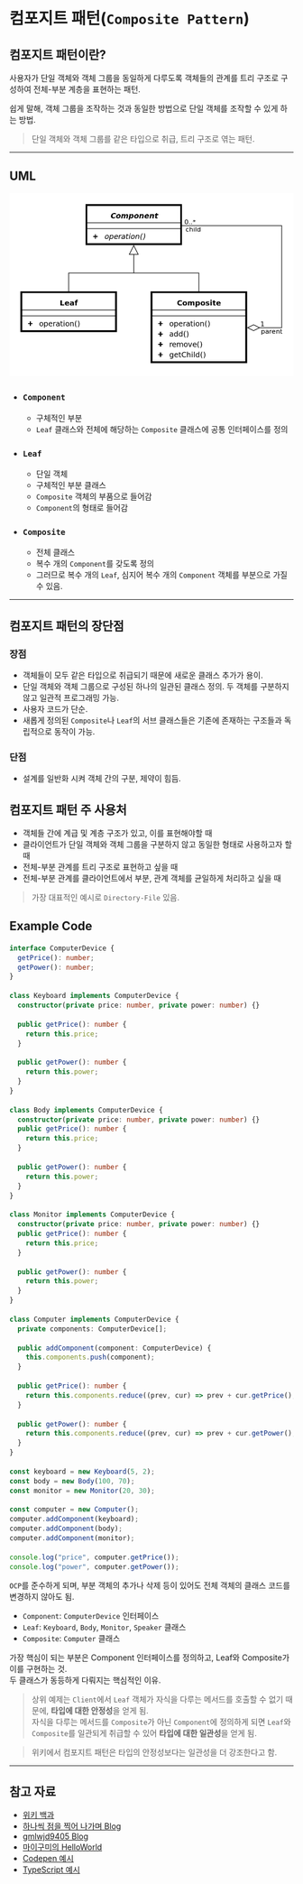 # 컴포지트 패턴(`Composite Pattern`)

## 컴포지트 패턴이란?

사용자가 단일 객체와 객체 그룹을 동일하게 다루도록 객체들의 관계를 트리 구조로 구성하여 전체-부분 계층을 표현하는 패턴.

쉽게 말해, 객체 그룹을 조작하는 것과 동일한 방법으로 단일 객체를 조작할 수 있게 하는 방법.

> 단일 객체와 객체 그룹를 같은 타입으로 취급, 트리 구조로 엮는 패턴.

---

## UML

![Composite_pattern_UML](../../../assets/composite_uml.png)

- ### `Component`

  - 구체적인 부분
  - `Leaf` 클래스와 전체에 해당하는 `Composite` 클래스에 공통 인터페이스를 정의

- ### `Leaf`

  - 단일 객체
  - 구체적인 부분 클래스
  - `Composite` 객체의 부품으로 들어감
  - `Component`의 형태로 들어감

- ### `Composite`

  - 전체 클래스
  - 복수 개의 `Component`를 갖도록 정의
  - 그러므로 복수 개의 `Leaf`, 심지어 복수 개의 `Component` 객체를 부분으로 가질 수 있음.

---

## 컴포지트 패턴의 장단점

### 장점

- 객체들이 모두 같은 타입으로 취급되기 때문에 새로운 클래스 추가가 용이.
- 단일 객체와 객체 그룹으로 구성된 하나의 일관된 클래스 정의. 두 객체를 구분하지 않고 일관적 프로그래밍 가능.
- 사용자 코드가 단순.
- 새롭게 정의된 `Composite`나 `Leaf`의 서브 클래스들은 기존에 존재하는 구조들과 독립적으로 동작이 가능.

### 단점

- 설계를 일반화 시켜 객체 간의 구분, 제약이 힘듬.

## 컴포지트 패턴 주 사용처

- 객체들 간에 계급 및 계층 구조가 있고, 이를 표현해야할 때
- 클라이언트가 단일 객체와 객체 그룹을 구분하지 않고 동일한 형태로 사용하고자 할 때
- 전체-부분 관계를 트리 구조로 표현하고 싶을 때
- 전체-부분 관계를 클라이언트에서 부분, 관계 객체를 균일하게 처리하고 싶을 때

> 가장 대표적인 예시로 `Directory-File` 있음.

## Example Code

```ts
interface ComputerDevice {
  getPrice(): number;
  getPower(): number;
}

class Keyboard implements ComputerDevice {
  constructor(private price: number, private power: number) {}

  public getPrice(): number {
    return this.price;
  }

  public getPower(): number {
    return this.power;
  }
}

class Body implements ComputerDevice {
  constructor(private price: number, private power: number) {}
  public getPrice(): number {
    return this.price;
  }

  public getPower(): number {
    return this.power;
  }
}

class Monitor implements ComputerDevice {
  constructor(private price: number, private power: number) {}
  public getPrice(): number {
    return this.price;
  }

  public getPower(): number {
    return this.power;
  }
}

class Computer implements ComputerDevice {
  private components: ComputerDevice[];

  public addComponent(component: ComputerDevice) {
    this.components.push(component);
  }

  public getPrice(): number {
    return this.components.reduce((prev, cur) => prev + cur.getPrice(), 0);
  }

  public getPower(): number {
    return this.components.reduce((prev, cur) => prev + cur.getPower(), 0);
  }
}

const keyboard = new Keyboard(5, 2);
const body = new Body(100, 70);
const monitor = new Monitor(20, 30);

const computer = new Computer();
computer.addComponent(keyboard);
computer.addComponent(body);
computer.addComponent(monitor);

console.log("price", computer.getPrice());
console.log("power", computer.getPower());
```

`OCP`를 준수하게 되며, 부분 객체의 추가나 삭제 등이 있어도 전체 객체의 클래스 코드를 변경하지 않아도 됨.

- `Component`: `ComputerDevice` 인터페이스
- `Leaf`: `Keyboard`, `Body`, `Monitor`, `Speaker` 클래스
- `Composite`: `Computer` 클래스

가장 핵심이 되는 부분은 Component 인터페이스를 정의하고, Leaf와 Composite가 이를 구현하는 것.  
두 클래스가 동등하게 다뤄지는 핵심적인 이유.

> 상위 예제는 `Client`에서 `Leaf` 객체가 자식을 다루는 메서드를 호출할 수 없기 때문에, **타입에 대한 안정성**을 얻게 됨.  
> 자식을 다루는 메서드를 `Composite`가 아닌 `Component`에 정의하게 되면 `Leaf`와 `Composite`를 일관되게 취급할 수 있어 **타입에 대한 일관성**을 얻게 됨.

> 위키에서 컴포지트 패턴은 타입의 안정성보다는 일관성을 더 강조한다고 함.

---

## 참고 자료

- [위키 백과](https://ko.wikipedia.org/wiki/%EC%BB%B4%ED%8F%AC%EC%A7%80%ED%8A%B8_%ED%8C%A8%ED%84%B4)
- [하나씩 점을 찍어 나가며 Blog](https://dailyheumsi.tistory.com/193)
- [gmlwjd9405 Blog](https://gmlwjd9405.github.io/2018/08/10/composite-pattern.html)
- [마이구미의 HelloWorld](https://mygumi.tistory.com/343)
- [Codepen 예시](https://codepen.io/ImagineProgramming/pen/NNgvvp)
- [TypeScript 예시](https://www.sourcecodeexamples.net/2020/08/typescript-composite-pattern-example.html)
